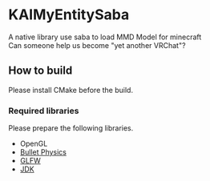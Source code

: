 # KAIMyEntitySaba
A native library use saba to load MMD Model for minecraft   
Can someone help us become "yet another VRChat"?
## How to build

Please install CMake before the build.

### Required libraries

Please prepare the following libraries.

* OpenGL
* [Bullet Physics](http://bulletphysics.org/wordpress/)
* [GLFW](http://www.glfw.org/)
* [JDK](https://adoptopenjdk.net/)
